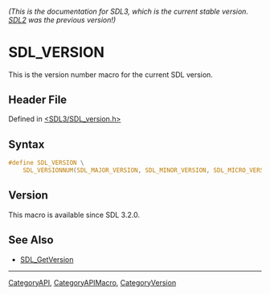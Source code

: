###### (This is the documentation for SDL3, which is the current stable version. [SDL2](https://wiki.libsdl.org/SDL2/) was the previous version!)
# SDL_VERSION

This is the version number macro for the current SDL version.

## Header File

Defined in [<SDL3/SDL_version.h>](https://github.com/libsdl-org/SDL/blob/main/include/SDL3/SDL_version.h)

## Syntax

```c
#define SDL_VERSION \
    SDL_VERSIONNUM(SDL_MAJOR_VERSION, SDL_MINOR_VERSION, SDL_MICRO_VERSION)
```

## Version

This macro is available since SDL 3.2.0.

## See Also

- [SDL_GetVersion](SDL_GetVersion)

----
[CategoryAPI](CategoryAPI), [CategoryAPIMacro](CategoryAPIMacro), [CategoryVersion](CategoryVersion)

